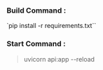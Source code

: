 ### Build Command : 

`pip install -r requirements.txt``

### Start Command : 

> uvicorn api:app --reload